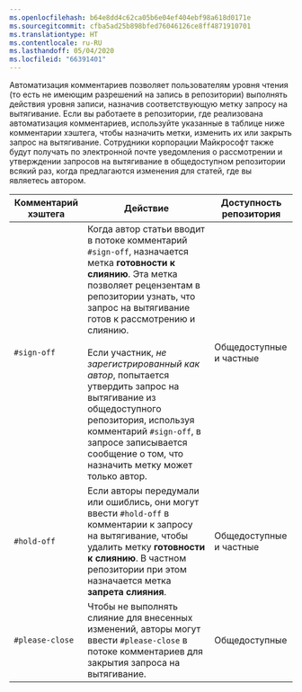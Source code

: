 ```yaml
---
ms.openlocfilehash: b64e8dd4c62ca05b6e04ef404ebf98a618d0171e
ms.sourcegitcommit: cfba5ad25b898bfed76046126ce8ff4871910701
ms.translationtype: HT
ms.contentlocale: ru-RU
ms.lasthandoff: 05/04/2020
ms.locfileid: "66391401"
---
```

Автоматизация комментариев позволяет пользователям уровня чтения (то есть не имеющим разрешений на запись в репозитории) выполнять действия уровня записи, назначив соответствующую метку запросу на вытягивание. Если вы работаете в репозитории, где реализована автоматизация комментариев, используйте указанные в таблице ниже комментарии хэштега, чтобы назначить метки, изменить их или закрыть запрос на вытягивание. Сотрудники корпорации Майкрософт также будут получать по электронной почте уведомления о рассмотрении и утверждении запросов на вытягивание в общедоступном репозитории всякий раз, когда предлагаются изменения для статей, где вы являетесь автором.

| Комментарий хэштега | Действие | Доступность репозитория |
| --- | --- | --- |
| `#sign-off` |Когда автор статьи вводит в потоке комментарий `#sign-off`, назначается метка **готовности к слиянию**. Эта метка позволяет рецензентам в репозитории узнать, что запрос на вытягивание готов к рассмотрению и слиянию. <br/><br/> Если участник, *не зарегистрированный как автор*, попытается утвердить запрос на вытягивание из общедоступного репозитория, используя комментарий `#sign-off`, в запросе записывается сообщение о том, что назначить метку может только автор. |Общедоступные и частные |
| `#hold-off` |Если авторы передумали или ошиблись, они могут ввести `#hold-off` в комментарии к запросу на вытягивание, чтобы удалить метку **готовности к слиянию**. В частном репозитории при этом назначается метка **запрета слияния**. |Общедоступные и частные |
| `#please-close` |Чтобы не выполнять слияние для внесенных изменений, авторы могут ввести `#please-close` в потоке комментариев для закрытия запроса на вытягивание. |Общедоступные |

